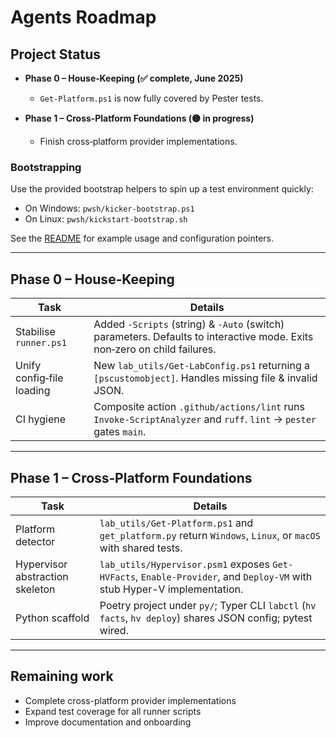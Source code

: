 # Agents Roadmap

## Project Status

* **Phase 0 – House‑Keeping (✅ complete, June 2025)**
  - `Get-Platform.ps1` is now fully covered by Pester tests.

* **Phase 1 – Cross‑Platform Foundations (🟡 in progress)**
  - Finish cross‑platform provider implementations.

### Bootstrapping

Use the provided bootstrap helpers to spin up a test environment quickly:
- On Windows: `pwsh/kicker-bootstrap.ps1`
- On Linux: `pwsh/kickstart-bootstrap.sh`

See the [README](README.md#quick-start) for example usage and configuration pointers.

---

## Phase 0 – House‑Keeping

| Task                              | Details |
| --------------------------------- | ------- |
| Stabilise `runner.ps1`            | Added `-Scripts` (string) & `-Auto` (switch) parameters. Defaults to interactive mode. Exits non‑zero on child failures. |
| Unify config‑file loading         | New `lab_utils/Get-LabConfig.ps1` returning a `[pscustomobject]`. Handles missing file & invalid JSON. |
| CI hygiene                        | Composite action `.github/actions/lint` runs `Invoke‑ScriptAnalyzer` and `ruff`. `lint` → `pester` gates `main`. |

---

## Phase 1 – Cross‑Platform Foundations

| Task                                    | Details |
| --------------------------------------- | ------- |
| Platform detector                       | `lab_utils/Get-Platform.ps1` and `get_platform.py` return `Windows`, `Linux`, or `macOS` with shared tests. |
| Hypervisor abstraction skeleton         | `lab_utils/Hypervisor.psm1` exposes `Get-HVFacts`, `Enable-Provider`, and `Deploy-VM` with stub Hyper-V implementation. |
| Python scaffold                         | Poetry project under `py/`; Typer CLI `labctl` (`hv facts`, `hv deploy`) shares JSON config; pytest wired. |

---

## Remaining work
- Complete cross-platform provider implementations
- Expand test coverage for all runner scripts
- Improve documentation and onboarding
